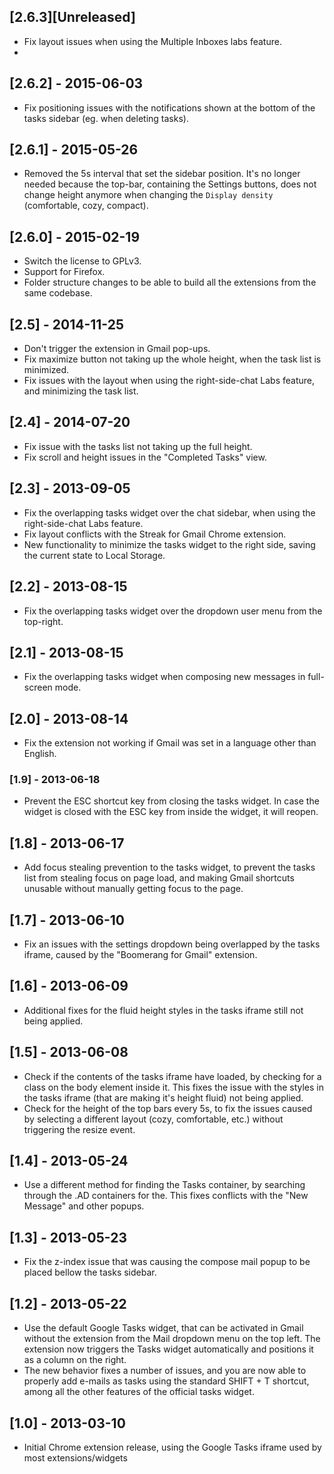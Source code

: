 
## [2.6.3][Unreleased]

* Fix layout issues when using the Multiple Inboxes labs feature.
* 

## [2.6.2] - 2015-06-03

* Fix positioning issues with the notifications shown at the bottom of the tasks sidebar (eg. when deleting tasks).


## [2.6.1] - 2015-05-26

* Removed the 5s interval that set the sidebar position. It's no longer needed because the top-bar, containing the Settings buttons, does not change height anymore when changing the `Display density` (comfortable, cozy, compact).


## [2.6.0] - 2015-02-19

* Switch the license to GPLv3.
* Support for Firefox.
* Folder structure changes to be able to build all the extensions from the same codebase.

## [2.5] - 2014-11-25

* Don't trigger the extension in Gmail pop-ups.
* Fix maximize button not taking up the whole height, when the task list is minimized.
* Fix issues with the layout when using the right-side-chat Labs feature, and minimizing the task list.

## [2.4] - 2014-07-20

* Fix issue with the tasks list not taking up the full height.
* Fix scroll and height issues in the "Completed Tasks" view.

## [2.3] - 2013-09-05

* Fix the overlapping tasks widget over the chat sidebar, when using the right-side-chat Labs feature.
* Fix layout conflicts with the Streak for Gmail Chrome extension.
* New functionality to minimize the tasks widget to the right side, saving the current state to Local Storage.

## [2.2] - 2013-08-15

* Fix the overlapping tasks widget over the dropdown user menu from the top-right.

## [2.1] - 2013-08-15

* Fix the overlapping tasks widget when composing new messages in full-screen mode.

## [2.0] - 2013-08-14

* Fix the extension not working if Gmail was set in a language other than English.

### [1.9] - 2013-06-18

* Prevent the ESC shortcut key from closing the tasks widget. In case the widget is closed with the ESC key from inside the widget, it will reopen.

## [1.8] - 2013-06-17

* Add focus stealing prevention to the tasks widget, to prevent the tasks list from stealing focus on page load, and making Gmail shortcuts unusable without manually getting focus to the page.

## [1.7] - 2013-06-10

* Fix an issues with the settings dropdown being overlapped by the tasks iframe, caused by the "Boomerang for Gmail" extension.

## [1.6] - 2013-06-09

* Additional fixes for the fluid height styles in the tasks iframe still not being applied.

## [1.5] - 2013-06-08

* Check if the contents of the tasks iframe have loaded, by checking for a class on the body element inside it. This fixes the issue with the styles in the tasks iframe (that are making it's height fluid) not being applied.
* Check for the height of the top bars every 5s, to fix the issues caused by selecting a different layout (cozy, comfortable, etc.) without triggering the resize event.

## [1.4] - 2013-05-24

* Use a different method for finding the Tasks container, by searching through the .AD containers for the. This fixes conflicts with the "New Message" and other popups.

## [1.3] - 2013-05-23

* Fix the z-index issue that was causing the compose mail popup to be placed bellow the tasks sidebar.

## [1.2] - 2013-05-22

* Use the default Google Tasks widget, that can be activated in Gmail without the extension from the Mail dropdown menu on the top left. The extension now triggers the Tasks widget automatically and positions it as a column on the right.
* The new behavior fixes a number of issues, and you are now able to properly add e-mails as tasks using the standard SHIFT + T shortcut, among all the other features of the official tasks widget.

## [1.0] - 2013-03-10

* Initial Chrome extension release, using the Google Tasks iframe used by most extensions/widgets

